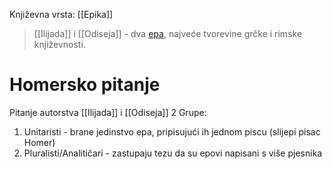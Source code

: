 Književna vrsta: [[Epika]]

> [[Ilijada]] i [[Odiseja]] - dva [epa](Ep), najveće tvorevine grčke i rimske književnosti.

# Homersko pitanje
Pitanje autorstva [[Ilijada]] i [[Odiseja]]
2 Grupe:
1. Unitaristi - brane jedinstvo epa, pripisujući ih jednom piscu (slijepi pisac Homer)
2. Pluralisti/Analitičari - zastupaju tezu da su epovi napisani s više pjesnika